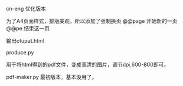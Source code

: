 cn-eng  优化版本

为了A4页面样式，排版美观，所以添加了强制换页
@@page  开始新的一页
@@pe     结束这一页


输出otuput.html

produce.py

用于将html得到的pdf文件，变成高清的图片，调节dpi,600-800即可。


pdf-maker.py 最初版本，基本没用了。
